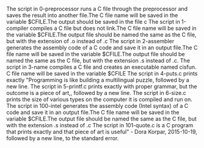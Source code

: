 The script in 0-preprocessor  runs a C file through the preprocessor and saves the result into another file.The C file name will be saved in the variable $CFILE.The output should be saved in the file c 
The script in 1-compiler  compiles a C file but does not link.The C file name will be saved in the variable $CFILE.The output file should be named the same as the C file, but with the extension of .o instead of .c
The script in 2-assembler  generates the assembly code of a C code and save it in an output file.The C file name will be saved in the variable $CFILE.The output file should be named the same as the C file, but with the extension .s instead of .c.
The script in 3-name  compiles a C file and creates an executable named cisfun. C file name will be saved in the variable $CFILE
The script in 4-puts.c  prints exactly "Programming is like building a multilingual puzzle, followed by a new line.
The script in 5-printf.c prints exactly with proper grammar, but the outcome is a piece of art,, followed by a new line.
The script in 6-size.c  prints the size of various types on the computer it is compiled and run on.
The script in 100-intel  generates the assembly code (Intel syntax) of a C code and save it in an output file.The C file name will be saved in the variable $CFILE.The output file should be named the same as the C file, but with the extension .s instead of .c
The script in 101-quote.c is  a C program that prints exactly and that piece of art is useful" - Dora Korpar, 2015-10-19, followed by a new line, to the standard error.
